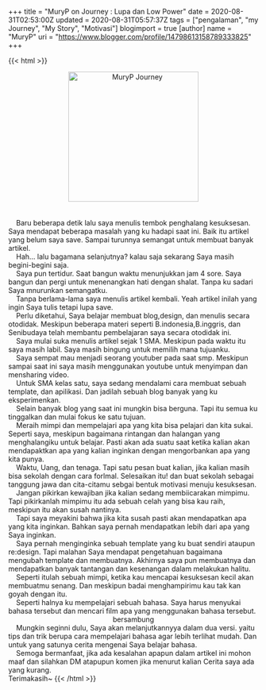 +++
title = "MuryP on Journey : Lupa dan Low Power"
date = 2020-08-31T02:53:00Z
updated = 2020-08-31T05:57:37Z
tags = ["pengalaman", "my Journey", "My Story", "Motivasi"]
blogimport = true 
[author]
	name = "MuryP"
	uri = "https://www.blogger.com/profile/14798613158789333825"
+++

 {{< html >}} 
<div class="separator" style="clear: both; text-align: center;"><a href="https://1.bp.blogspot.com/-_3WHB0F2sTk/X0zzhTJnHSI/AAAAAAAAE0A/MYt-ViFd6bgIJv9ByfuRNHMpoSeuKjxmACPcBGAsYHg/s1080/IMG_20200831_194627_774.jpg" imageanchor="1" style="margin-left: 1em; margin-right: 1em;"><img alt="MuryP Journey" border="0" data-original-height="1080" data-original-width="1080" height="262" src="https://1.bp.blogspot.com/-_3WHB0F2sTk/X0zzhTJnHSI/AAAAAAAAE0A/MYt-ViFd6bgIJv9ByfuRNHMpoSeuKjxmACPcBGAsYHg/w262-h262/IMG_20200831_194627_774.jpg" title="Cerita perjalanan MuryP" width="262" /></a></div><br /><div><br /></div>&nbsp; &nbsp; Baru beberapa detik lalu saya menulis tembok penghalang kesuksesan. Saya mendapat beberapa masalah yang ku hadapi saat ini. Baik itu artikel yang belum saya save. Sampai turunnya semangat untuk membuat banyak artikel.<br />&nbsp; &nbsp; Hah... lalu bagamana selanjutnya? kalau saja sekarang Saya masih begini-begini saja.<br />&nbsp; &nbsp; Saya pun tertidur. Saat bangun waktu menunjukkan jam 4 sore. Saya bangun dan pergi untuk menenangkan hati dengan shalat. Tanpa ku sadari Saya mnurunkan semangatku.<br />&nbsp; &nbsp; Tanpa berlama-lama saya menulis artikel kembali. Yeah artikel inilah yang ingin Saya tulis tetapi lupa save.<br />&nbsp; &nbsp; Perlu diketahui, Saya belajar membuat blog,design, dan menulis secara otodidak. Meskipun beberapa materi seperti B.indonesia,B.inggris, dan Senibudaya telah membantu pembelajaran saya secara otodidak ini.<br />&nbsp; &nbsp; Saya mulai suka menulis artikel sejak 1 SMA. Meskipun pada waktu itu saya masih labil. Saya masih bingung untuk memilih mana tujuanku.<br />&nbsp; &nbsp; Saya sempat mau menjadi seorang youtuber pada saat smp. Meskipun sampai saat ini saya masih menggunakan youtube untuk menyimpan dan mensharing video.<br />&nbsp; &nbsp; Untuk SMA kelas satu, saya sedang mendalami cara membuat sebuah template, dan apilikasi. Dan jadilah sebuah blog banyak yang ku eksperimenkan.<br />&nbsp; &nbsp; Selain banyak blog yang saat ini mungkin bisa berguna. Tapi itu semua ku tinggalkan dan mulai fokus ke satu tujuan.<br />&nbsp; &nbsp; Meraih mimpi dan mempelajari apa yang kita bisa pelajari dan kita sukai. Seperti saya, meskipun bagaimana rintangan dan halangan yang menghalangiku untuk belajar. Pasti akan ada suatu saat ketika kalian akan mendapaktkan apa yang kalian inginkan dengan mengorbankan apa yang kita punya.<br />&nbsp; &nbsp; Waktu, Uang, dan tenaga. Tapi satu pesan buat kalian, jika kalian masih bisa sekolah dengan cara forlmal. Selesaikan itu! dan buat sekolah sebagai tanggung jawa dan cita-citamu sebgai bentuk motivasi menuju kesuksesan.<br />&nbsp; &nbsp; Jangan pikirkan kewajiban jika kalian sedang membiicarakan mimpimu. Tapi pikirkanlah mimpimu itu ada sebuah celah yang bisa kau raih, meskipun itu akan susah nantinya.<br />&nbsp; &nbsp; Tapi saya meyakini bahwa jika kita susah pasti akan mendapatkan apa yang kita inginkan. Bahkan saya pernah mendapatkan lebih dari apa yang Saya inginkan.<br />&nbsp; &nbsp; Saya pernah menginginka sebuah template yang ku buat sendiri ataupun re:design. Tapi malahan Saya mendapat pengetahuan bagaimana mengubah template dan membuatnya. Akhirnya saya pun membuatnya dan mendapatkan banyak tantangan dan kesenangan dalam melakukan halitu.<br />&nbsp; &nbsp; Seperti itulah sebuah mimpi, ketika kau mencapai kesuksesan kecil akan membuatmu senang. Dan meskipun badai menghampirimu kau tak kan goyah dengan itu.<br />&nbsp; &nbsp; Seperti halnya ku mempelajari sebuah bahasa. Saya harus menyukai bahasa tersebut dan mencari film apa yang menggunakan bahasa tersebut.<br /><div style="text-align: center;">bersambung</div>&nbsp; &nbsp; Mungkin seginni dulu, Saya akan melanjutkannyya dalam dua versi. yaitu tips dan trik berupa cara mempelajari bahasa agar lebih terlihat mudah. Dan untuk yang satunya cerita mengenai Saya belajar bahasa.<br />&nbsp; &nbsp; Semoga bermanfaat, jika ada kesalahan apapun dalam artikel ini mohon maaf dan silahkan DM atapupun komen jika menurut kalian Cerita saya ada yang kurang.<br />Terimakasih~
{{< /html >}}
